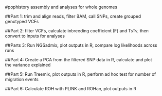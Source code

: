 #pophistory assembly and analyses for whole genomes

##Part 1: trim and align reads, filter BAM, call SNPs, create grouped genotyped VCFs 

##Part 2: filter VCFs, calculate inbreeding coefficient (F) and TsTv, then convert to inputs for analyses 

##Parts 3: Run NGSadmix, plot outputs in R, compare log likelihoods across runs

##Part 4: Create a PCA from the filtered SNP data in R, calculate and plot the variance explained

##Part 5: Run Treemix, plot outputs in R, perform ad hoc test for number of migration events 

##Part 6: Calculate ROH with PLINK and ROHan, plot outputs in R

